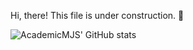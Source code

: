 Hi, there! This file is under construction. :construction_worker:

![AcademicMJS' GitHub stats](https://github-readme-stats.vercel.app/api?username=AcademicMJS&show_icons=true&theme=transparent)
